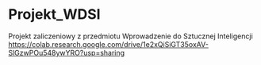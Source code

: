 # Projekt_WDSI
 Projekt zaliczeniowy z przedmiotu Wprowadzenie do Sztucznej Inteligencji
https://colab.research.google.com/drive/1e2xQiSiGT35oxAV-SlGzwPOu548ywYRO?usp=sharing
